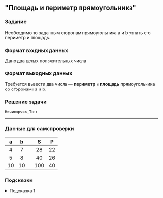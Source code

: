 ## "Площадь и периметр прямоугольника"

### Задание

Необходимо по заданным сторонам прямоугольника a и b узнать его периметр и площадь.

### Формат входных данных

Дано два целых положительных числа

### Формат выходных данных

Требуется вывести два числа — **периметр** и **площадь** прямоугольника со сторонами a и b.

### Решение задачи

```python
Ничипорчик_Тест
```

---

### Данные для самопроверки
|   a   |   b   | |   S   |  P    |
| :---: | :---: | ---| :---: | :---: | 
|   4   |   7   | |   28  |   22  |
|   5   |   8   | |   40  |   26  |
|   10  |   10  | |  100  |   40  |
### Подсказки

<details>
<summary>Подсказка-1</summary>
Если вы не можете решить данную задачу без подсказки, у меня для вас плохие новости -)
</details>
